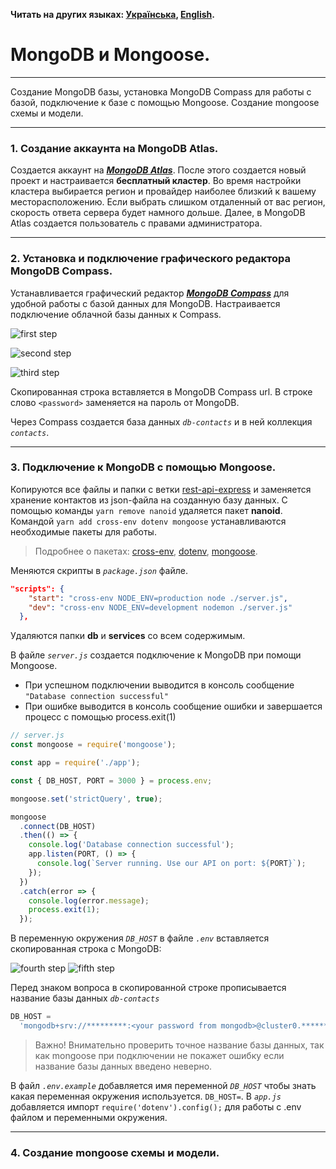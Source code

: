 **Читать на других языках: [Українська](./docs/README.ua.md),
[English](./docs/README.en.md).**

# MongoDB и Mongoose.

---

Создание MongoDB базы, установка MongoDB Compass для работы с базой, подключение
к базе с помощью Mongoose. Создание mongoose схемы и модели.

---

### 1. Создание аккаунта на MongoDB Atlas.

Создается аккаунт на **_[MongoDB Atlas](https://www.mongodb.com/)_**. После
этого создается новый проект и настраивается **бесплатный кластер**. Во время
настройки кластера выбирается регион и провайдер наиболее близкий к вашему
месторасположению. Если выбрать слишком отдаленный от вас регион, скорость
ответа сервера будет намного дольше. Далее, в MongoDB Atlas создается
пользователь с правами администратора.

---

### 2. Установка и подключение графического редактора MongoDB Compass.

Устанавливается графический редактор
**_[MongoDB Compass](https://www.mongodb.com/products/tools/compass)_** для
удобной работы с базой данных для MongoDB. Настраивается подключение облачной
базы данных к Compass.

![first step](./docs/images/1_step.jpg)

![second step](./docs/images/2_step.jpg)

![third step](./docs/images/3_step.jpg)

Скопированная строка вставляется в MongoDB Compass url. В строке слово
`<password>` заменяется на пароль от MongoDB.

Через Compass создается база данных _`db-contacts`_ и в ней коллекция
_`contacts`_.

---

### 3. Подключение к MongoDB с помощью Mongoose.

Копируются все файлы и папки с ветки
[rest-api-express](https://github.com/YevhenChementsov/node-full-course/tree/rest-api-express)
и заменяется хранение контактов из json-файла на созданную базу данных. С
помощью команды `yarn remove nanoid` удаляется пакет **nanoid**. Командой
`yarn add cross-env dotenv mongoose` устанавливаются необходимые пакеты для
работы.

> Подробнее о пакетах: [cross-env](https://www.npmjs.com/package/cross-env),
> [dotenv](https://www.npmjs.com/package/dotenv),
> [mongoose](https://www.npmjs.com/package/mongoose).

Меняются скрипты в _`package.json`_ файле.

```json
"scripts": {
    "start": "cross-env NODE_ENV=production node ./server.js",
    "dev": "cross-env NODE_ENV=development nodemon ./server.js"
  },
```

Удаляются папки **db** и **services** со всем содержимым.

В файле _`server.js`_ создается подключение к MongoDB при помощи Mongoose.

- При успешном подключении выводится в консоль сообщение
  `"Database connection successful"`
- При ошибке выводится в консоль сообщение ошибки и завершается процесс с
  помощью process.exit(1)

```js
// server.js
const mongoose = require('mongoose');

const app = require('./app');

const { DB_HOST, PORT = 3000 } = process.env;

mongoose.set('strictQuery', true);

mongoose
  .connect(DB_HOST)
  .then(() => {
    console.log('Database connection successful');
    app.listen(PORT, () => {
      console.log(`Server running. Use our API on port: ${PORT}`);
    });
  })
  .catch(error => {
    console.log(error.message);
    process.exit(1);
  });
```

В переменную окружения _`DB_HOST`_ в файле _`.env`_ вставляется скопированная
строка с MongoDB:

![fourth step](./docs/images/4_step.jpg) ![fifth step](./docs/images/5_step.jpg)

Перед знаком вопроса в скопированной строке прописывается название базы данных
_`db-contacts`_

```js
DB_HOST =
  'mongodb+srv://*********:<your password from mongodb>@cluster0.*******.mongodb.net/db-contacts?retryWrites=true&w=majority&appName=Cluster0';
```

> Важно! Внимательно проверить точное название базы данных, так как mongoose при
> подключении не покажет ошибку если название базы данных введено неверно.

В файл _`.env.example`_ добавляется имя переменной _`DB_HOST`_ чтобы знать какая
переменная окружения используется. `DB_HOST=`. В _`app.js`_ добавляется импорт
`require('dotenv').config();` для работы с .env файлом и переменными окружения.

---

### 4. Создание mongoose схемы и модели.
